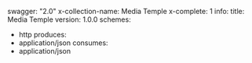 swagger: "2.0"
x-collection-name: Media Temple
x-complete: 1
info:
  title: Media Temple
  version: 1.0.0
schemes:
- http
produces:
- application/json
consumes:
- application/json